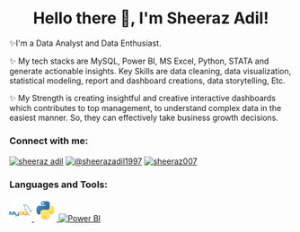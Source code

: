 <h1 align="center">Hello there 👋, I'm Sheeraz Adil!</h1>

✨I'm a Data Analyst and Data Enthusiast.

✨ My tech stacks are MySQL, Power BI, MS Excel, Python, STATA and generate actionable insights. Key Skills are data cleaning, data visualization, statistical modeling, report and dashboard creations, data storytelling, Etc. 

✨ My Strength is creating insightful and creative interactive dashboards which contributes to top management, to understand complex data in the easiest manner. So, they can effectively take business growth decisions.</h3>

<h3 align="left">Connect with me:</h3>
<p align="left">
<a href="https://linkedin.com/in/sheeraz-adil-1257b6101/" target="blank"><img align="center" src="https://raw.githubusercontent.com/rahuldkjain/github-profile-readme-generator/master/src/images/icons/Social/linked-in-alt.svg" alt="sheeraz adil" height="30" width="40" /></a>
<a href="https://www.hackerrank.com/sheerazadil1997" target="blank"><img align="center" src="https://raw.githubusercontent.com/rahuldkjain/github-profile-readme-generator/master/src/images/icons/Social/hackerrank.svg" alt="@sheerazadil1997" height="30" width="40" /></a>
<a href="https://www.leetcode.com/sheeraz007" target="blank"><img align="center" src="https://raw.githubusercontent.com/rahuldkjain/github-profile-readme-generator/master/src/images/icons/Social/leet-code.svg" alt="sheeraz007" height="30" width="40" /></a>
</p>

<h3 align="left">Languages and Tools:</h3>
<p align="left"> <a href="https://www.mysql.com/" target="_blank" rel="noreferrer"> <img src="https://raw.githubusercontent.com/devicons/devicon/master/icons/mysql/mysql-original-wordmark.svg" alt="mysql" width="40" height="40"/> </a> <a href="https://www.python.org" target="_blank" rel="noreferrer"> <img src="https://raw.githubusercontent.com/devicons/devicon/master/icons/python/python-original.svg" alt="python" width="40" height="40"/> </a> <a href="https://www.powerbi.com" target="_blank" rel="noreferrer"> <img 
src="https://github.com/Star007-A/Sheeraz/assets/80614763/4add2323-d8a3-4408-8149-688b2effa885" alt="Power BI" width="40" height="40"/> </a> </p>


